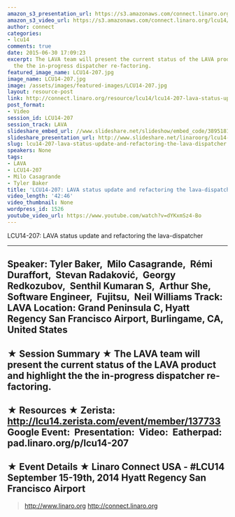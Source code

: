 ```yaml
---
amazon_s3_presentation_url: https://s3.amazonaws.com/connect.linaro.org/hkg15/Videos/09-16-Tuesday/LCU14-207.pdf
amazon_s3_video_url: https://s3.amazonaws.com/connect.linaro.org/lcu14/videos/09-16-Tuesday/LCU14-207-+LAVA+status+update+and+refactoring+the+lava-dispatcher.mp4
author: connect
categories:
- lcu14
comments: true
date: 2015-06-30 17:09:23
excerpt: The LAVA team will present the current status of the LAVA product and highlight
  the the in-progress dispatcher re-factoring.
featured_image_name: LCU14-207.jpg
image_name: LCU14-207.jpg
image: /assets/images/featured-images/LCU14-207.jpg
layout: resource-post
link: http://connect.linaro.org/resource/lcu14/lcu14-207-lava-status-update-and-refactoring-the-lava-dispatcher/
post_format:
- Video
session_id: LCU14-207
session_track: LAVA
slideshare_embed_url: //www.slideshare.net/slideshow/embed_code/38951819
slideshare_presentation_url: http://www.slideshare.net/linaroorg/lcu14-207-refactoring-the-lavadispatcher
slug: lcu14-207-lava-status-update-and-refactoring-the-lava-dispatcher
speakers: None
tags:
- LAVA
- LCU14-207
- Milo Casagrande
- Tyler Baker
title: 'LCU14-207: LAVA status update and refactoring the lava-dispatcher'
video_length: '42:46'
video_thumbnail: None
wordpress_id: 1526
youtube_video_url: https://www.youtube.com/watch?v=dYKxmSz4-Bo
---
```


LCU14-207: LAVA status update and refactoring the lava-dispatcher

---------------------------------------------------

Speaker: Tyler Baker, 
Milo Casagrande, 
Rémi Duraffort, 
Stevan Radaković, 
Georgy Redkozubov, 
Senthil Kumaran S, 
Arthur She, 
Software Engineer, 
Fujitsu, 
Neil Williams
Track: LAVA
Location: Grand Peninsula C, Hyatt Regency San Francisco Airport, Burlingame, CA, United States
---------------------------------------------------

★ Session Summary ★
The LAVA team will present the current status of the LAVA product and highlight the the in-progress dispatcher re-factoring.  
---------------------------------------------------

★ Resources ★
Zerista: http://lcu14.zerista.com/event/member/137733
Google Event: 
Presentation: 
Video: 
Eatherpad: pad.linaro.org/p/lcu14-207
---------------------------------------------------

★ Event Details ★
Linaro Connect USA - #LCU14
September 15-19th, 2014
Hyatt Regency San Francisco Airport
---------------------------------------------------

> http://www.linaro.org
> http://connect.linaro.org
